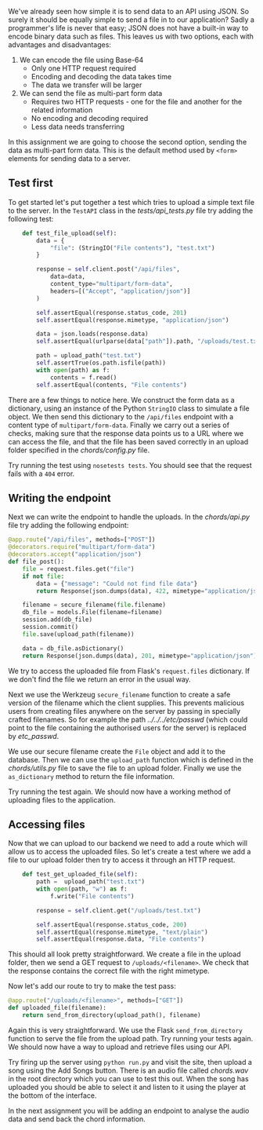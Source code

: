 We've already seen how simple it is to send data to an API using JSON.  So surely it should be equally simple to send a file in to our application?  Sadly a programmer's life is never that easy; JSON does not have a built-in way to encode binary data such as files.  This leaves us with two options, each with advantages and disadvantages:

1. We can encode the file using Base-64
    - Only one HTTP request required
    - Encoding and decoding the data takes time
    - The data we transfer will be larger
2. We can send the file as multi-part form data
    - Requires two HTTP requests - one for the file and another for the related information
    - No encoding and decoding required
    - Less data needs transferring

In this assignment we are going to choose the second option, sending the data as multi-part form data.  This is the default method used by `<form>` elements for sending data to a server.

## Test first

To get started let's put together a test which tries to upload a simple text file to the server.  In the `TestAPI` class in the *tests/api_tests.py* file try adding the following test:

```python
    def test_file_upload(self):
        data = {
            "file": (StringIO("File contents"), "test.txt")
        }

        response = self.client.post("/api/files",
            data=data,
            content_type="multipart/form-data",
            headers=[("Accept", "application/json")]
        )

        self.assertEqual(response.status_code, 201)
        self.assertEqual(response.mimetype, "application/json")

        data = json.loads(response.data)
        self.assertEqual(urlparse(data["path"]).path, "/uploads/test.txt")

        path = upload_path("test.txt")
        self.assertTrue(os.path.isfile(path))
        with open(path) as f:
            contents = f.read()
        self.assertEqual(contents, "File contents")
```

There are a few things to notice here.  We construct the form data as a dictionary, using an instance of the Python `StringIO` class to simulate a file object.  We then send this dictionary to the  `/api/files` endpoint with a content type of `multipart/form-data`.  Finally we carry out a series of checks, making sure that the response data points us to a URL where we can access the file, and that the file has been saved correctly in an upload folder specified in the *chords/config.py* file.

Try running the test using `nosetests tests`.  You should see that the request fails with a `404` error.

## Writing the endpoint

Next we can write the endpoint to handle the uploads.  In the *chords/api.py* file try adding the following endpoint:

```python
@app.route("/api/files", methods=["POST"])
@decorators.require("multipart/form-data")
@decorators.accept("application/json")
def file_post():
    file = request.files.get("file")
    if not file:
        data = {"message": "Could not find file data"}
        return Response(json.dumps(data), 422, mimetype="application/json")

    filename = secure_filename(file.filename)
    db_file = models.File(filename=filename)
    session.add(db_file)
    session.commit()
    file.save(upload_path(filename))

    data = db_file.asDictionary()
    return Response(json.dumps(data), 201, mimetype="application/json")
```

We try to access the uploaded file from Flask's `request.files` dictionary.  If we don't find the file we return an error in the usual way.

Next we use the Werkzeug `secure_filename` function to create a safe version of the filename which the client supplies.  This prevents malicious users from creating files anywhere on the server by passing in specially crafted filenames.  So for example the path *../../../etc/passwd* (which could point to the file containing the authorised users for the server) is replaced by *etc_passwd*.

We use our secure filename create the `File` object and add it to the database.  Then we can use the `upload_path` function which is defined in the *chords/utils.py* file to save the file to an upload folder.  Finally we use the `as_dictionary` method to return the file information.

Try running the test again.  We should now have a working method of uploading files to the application.

## Accessing files

Now that we can upload to our backend we need to add a route which will allow us to access the uploaded files.  So let's create a test where we add a file to our upload folder then try to access it through an HTTP request.

```python
    def test_get_uploaded_file(self):
        path =  upload_path("test.txt")
        with open(path, "w") as f:
            f.write("File contents")

        response = self.client.get("/uploads/test.txt")

        self.assertEqual(response.status_code, 200)
        self.assertEqual(response.mimetype, "text/plain")
        self.assertEqual(response.data, "File contents")
```

This should all look pretty straightforward.  We create a file in the upload folder, then we send a GET request to `/uploads/<filename>`.  We check that the response contains the correct file with the right mimetype.

Now let's add our route to try to make the test pass:

```python
@app.route("/uploads/<filename>", methods=["GET"])
def uploaded_file(filename):
    return send_from_directory(upload_path(), filename)
```

Again this is very straightforward.  We use the Flask `send_from_directory` function to serve the file from the upload path.  Try running your tests again.  We should now have a way to upload and retrieve files using our API.

Try firing up the server using `python run.py` and visit the site, then upload a song using the Add Songs button.  There is an audio file called *chords.wav* in the root directory which you can use to test this out.  When the song has uploaded you should be able to select it and listen to it using the player at the bottom of the interface.

In the next assignment you will be adding an endpoint to analyse the audio data and send back the chord information.